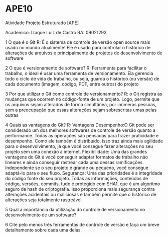 # APE10
Atividade Projeto Estruturado [APE]

Academico: Izaque Luiz de Castro
RA: 09021293

1 O que é o Git
R: É o sistema de controle de versão open source mais usado no mundo atualmente! Ele é usado para controlar o histórico de alterações de arquivos e principalmente de projetos de desenvolvimento de software

2 O que é versionamento de software?
R: Ferramenta para facilitar o trabalho, o ideal é usar uma ferramenta de versionamento. Ela gerencia todo o ciclo de vida do trabalho, ou seja, guarda o histórico (ou versão) de cada documento (imagem, código, PDF, entre outros) do projeto

3 Por que utilizar o Git como controle de versionamento?
R: o Git registra as mudanças que ocorrem no código-fonte de um projeto. Logo, permite que os arquivos sejam alterados de forma simultânea, por inúmeras pessoas, sem a preocupação que essas alterações sejam sobrescritas umas pelas outras

4 Quais as vantagens do Git?
R: 
Vantagens 
Desempenho:O Git pode ser considerado um dos melhores softwares de controle de versão quanto a performance. Todas as operações são pensadas para trazer praticidade e desempenho. Como ele também é distribuído, isso traz ainda mais agilidade para o desenvolvimento, já que você consegue fazer alterações no seu projeto sem uma conexão à internet. 
Flexibilidade: Uma das grandes vantagens do Git é você conseguir adaptar formatos de trabalho não lineares e ainda conseguir rastrear cada uma dessas ramificações. Independente se o seu projeto é grande ou pequeno, você consegue adaptá-lo para o seu fluxo.
Segurança: Uma das prioridades é a integridade do código fonte do seu projeto. Todas as informações, conteúdos de código, versões, commits, tudo é protegido com SHA1, que é um algoritmo seguro de hash de criptografia. Isso proporciona mais segurança contra alterações acidentais ou maliciosas e também permite que o histórico de alterações seja totalmente rastreável.

5 Qual a importância da utilização do controle de versionamento no
desenvolvimento de um software?

6 Cite pelo menos três ferramentas de controle de versão e faça um breve
detalhamento sobre cada uma delas.
